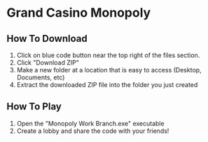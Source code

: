 # Grand Casino Monopoly

## How To Download
1. Click on blue code button near the top right of the files section.
2. Click "Download ZIP"
3. Make a new folder at a location that is easy to access (Desktop, Documents, etc)
4. Extract the downloaded ZIP file into the folder you just created

## How To Play
1. Open the "Monopoly Work Branch.exe" executable
2. Create a lobby and share the code with your friends!
